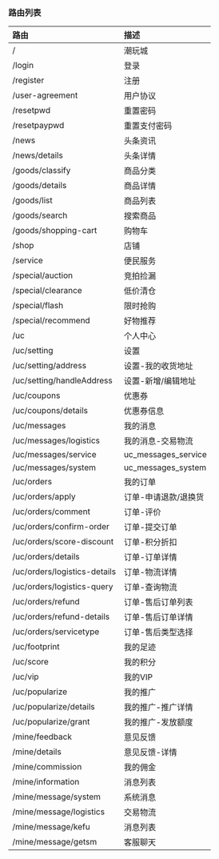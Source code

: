 ### 路由列表

| 路由                           | 描述                  |
| :--------------------------- | :------------------ |
| /                            | 潮玩城                 |
| /login                       | 登录                  |
| /register                    | 注册                  |
| /user-agreement              | 用户协议                |
| /resetpwd                    | 重置密码                |
| /resetpaypwd                 | 重置支付密码              |
| /news                        | 头条资讯                |
| /news/details                | 头条详情                |
| /goods/classify              | 商品分类                |
| /goods/details               | 商品详情                |
| /goods/list                  | 商品列表                |
| /goods/search                | 搜索商品                |
| /goods/shopping-cart         | 购物车                 |
| /shop                        | 店铺                  |
| /service                     | 便民服务                |
| /special/auction             | 竞拍捡漏                |
| /special/clearance           | 低价清仓                |
| /special/flash               | 限时抢购                |
| /special/recommend           | 好物推荐                |
| /uc                          | 个人中心                |
| /uc/setting                  | 设置                  |
| /uc/setting/address          | 设置-我的收货地址           |
| /uc/setting/handleAddress    | 设置-新增/编辑地址          |
| /uc/coupons                  | 优惠券                 |
| /uc/coupons/details          | 优惠券信息               |
| /uc/messages                 | 我的消息                |
| /uc/messages/logistics       | 我的消息-交易物流           |
| /uc/messages/service         | uc_messages_service |
| /uc/messages/system          | uc_messages_system  |
| /uc/orders                   | 我的订单                |
| /uc/orders/apply             | 订单-申请退款/退换货         |
| /uc/orders/comment           | 订单-评价               |
| /uc/orders/confirm-order     | 订单-提交订单             |
| /uc/orders/score-discount    | 订单-积分折扣             |
| /uc/orders/details           | 订单-订单详情             |
| /uc/orders/logistics-details | 订单-物流详情             |
| /uc/orders/logistics-query   | 订单-查询物流             |
| /uc/orders/refund            | 订单-售后订单列表           |
| /uc/orders/refund-details    | 订单-售后订单详情           |
| /uc/orders/servicetype       | 订单-售后类型选择           |
| /uc/footprint                | 我的足迹                |
| /uc/score                    | 我的积分                |
| /uc/vip                      | 我的VIP               |
| /uc/popularize               | 我的推广                |
| /uc/popularize/details       | 我的推广-推广详情           |
| /uc/popularize/grant         | 我的推广-发放额度           |
| /mine/feedback               | 意见反馈                |
| /mine/details                | 意见反馈-详情             |
| /mine/commission             | 我的佣金                |
| /mine/information            | 消息列表                |
| /mine/message/system         | 系统消息                |
| /mine/message/logistics      | 交易物流                |
| /mine/message/kefu           | 消息列表                |
| /mine/message/getsm          | 客服聊天                |
